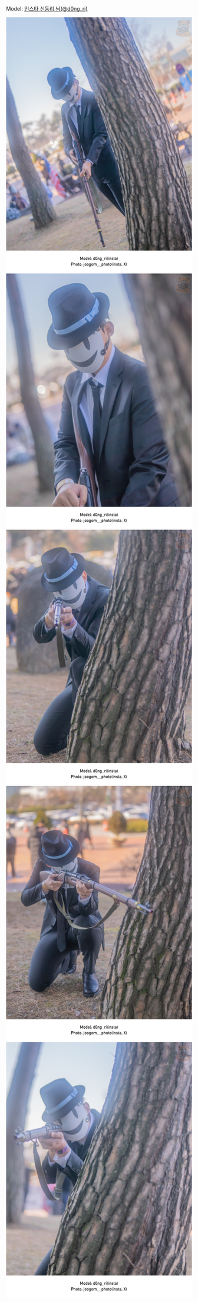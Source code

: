 ﻿---
dddd: 2023.12.03 AGF
nickname: 신동리
sns_type: insta
sns_id: d0ng_ri
---

Model: <a href="https://www.instagram.com/d0ng_ri" target="_blank">인스타 신동리 님(@d0ng_ri)</a>

![DSC08566.jpg](/assets/img/2023/12-03/DSC08566.jpg)
![DSC08572.jpg](/assets/img/2023/12-03/DSC08572.jpg)
![DSC08574.jpg](/assets/img/2023/12-03/DSC08574.jpg)
![DSC08578.jpg](/assets/img/2023/12-03/DSC08578.jpg)
![DSC08580.jpg](/assets/img/2023/12-03/DSC08580.jpg)